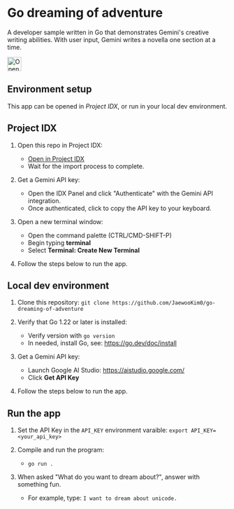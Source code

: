 # Go dreaming of adventure

A developer sample written in Go that demonstrates Gemini's creative writing
abilities. With user input, Gemini writes a novella one section at a time.

<a href="https://idx.google.com/import?url=https://github.com/JaewooKim0/go-dreaming-of-adventure">
<picture>
  <source media="(prefers-color-scheme: dark)" srcset="https://cdn.idx.dev/btn/open_dark_32@2x.png">
  <source media="(prefers-color-scheme: light)" srcset="https://cdn.idx.dev/btn/open_light_32@2x.png">
  <img height="32" alt="Open in IDX" src="https://cdn.idx.dev/btn/open_purple_32@2x.png">
</picture>
</a>

## Environment setup

This app can be opened in _Project IDX_, or run in your local dev environment.

## Project IDX

1. Open this repo in Project IDX:
   - [Open in Project IDX](https://idx.google.com/import?url=https://github.com/JaewooKim0/go-dreaming-of-adventure)
   - Wait for the import process to complete.

1. Get a Gemini API key:
   - Open the IDX Panel and click "Authenticate" with the Gemini API integration. 
   - Once authenticated, click to copy the API key to your keyboard.

1. Open a new terminal window:
   - Open the command palette (CTRL/CMD-SHIFT-P)
   - Begin typing **terminal**
   - Select **Terminal: Create New Terminal**

1. Follow the steps below to run the app.

## Local dev environment

1. Clone this repository: `git clone https://github.com/JaewooKim0/go-dreaming-of-adventure`

1. Verify that Go 1.22 or later is installed:
   - Verify version with `go version`
   - In needed, install Go, see: https://go.dev/doc/install

1. Get a Gemini API key:
    - Launch Google AI Studio: https://aistudio.google.com/
    - Click **Get API Key**

1. Follow the steps below to run the app.

## Run the app

1. Set the API Key in the `API_KEY` environment varaible: `export API_KEY=<your_api_key>`

1. Compile and run the program:
   - `go run .`

1. When asked "What do you want to dream about?", answer with something fun.
   - For example, type: `I want to dream about unicode.`
